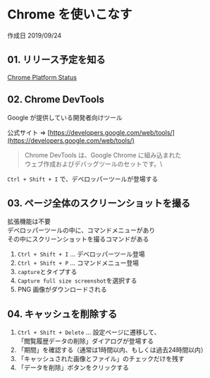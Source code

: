 # Chrome を使いこなす

作成日 2019/09/24

## 01. リリース予定を知る

[Chrome Platform Status](https://www.chromestatus.com/features/schedule)

## 02. Chrome DevTools

Google が提供している開発者向けツール

公式サイト => [https://developers.google.com/web/tools/](https://developers.google.com/web/tools/)

> Chrome DevTools は、Google Chrome に組み込まれた\
> ウェブ作成およびデバッグツールのセットです。\

`Ctrl + Shift + I` で、デベロッパーツールが登場する

## 03. ページ全体のスクリーンショットを撮る

拡張機能は不要\
デベロッパーツールの中に、コマンドメニューがあり\
その中にスクリーンショットを撮るコマンドがある

1. `Ctrl + Shift + I` ... デベロッパーツール登場
1. `Ctrl + Shift + P` ... コマンドメニュー登場
1. `capture`とタイプする
1. `Capture full size screenshot`を選択する
1. PNG 画像がダウンロードされる

## 04. キャッシュを削除する

1. `Ctrl + Shift + Delete` ... 設定ページに遷移して、\
   「閲覧履歴データの削除」ダイアログが登場する
1. 「期間」を確認する（通常は1時間以内、もしくは過去24時間以内）
1. 「キャッシュされた画像とファイル」のチェックだけを残す  
1. 「データを削除」ボタンをクリックする
